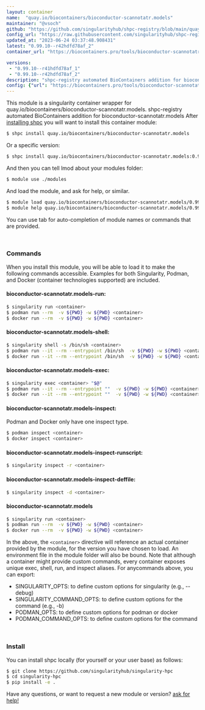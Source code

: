 ```yaml
---
layout: container
name:  "quay.io/biocontainers/bioconductor-scannotatr.models"
maintainer: "@vsoch"
github: "https://github.com/singularityhub/shpc-registry/blob/main/quay.io/biocontainers/bioconductor-scannotatr.models/container.yaml"
config_url: "https://raw.githubusercontent.com/singularityhub/shpc-registry/main/quay.io/biocontainers/bioconductor-scannotatr.models/container.yaml"
updated_at: "2023-06-24 03:37:48.908431"
latest: "0.99.10--r42hdfd78af_2"
container_url: "https://biocontainers.pro/tools/bioconductor-scannotatr.models"

versions:
 - "0.99.10--r41hdfd78af_1"
 - "0.99.10--r42hdfd78af_2"
description: "shpc-registry automated BioContainers addition for bioconductor-scannotatr.models"
config: {"url": "https://biocontainers.pro/tools/bioconductor-scannotatr.models", "maintainer": "@vsoch", "description": "shpc-registry automated BioContainers addition for bioconductor-scannotatr.models", "latest": {"0.99.10--r42hdfd78af_2": "sha256:3069b2fbf7b48cdb889951157dec602645f838afdea05613f390c1357d56d5a8"}, "tags": {"0.99.10--r41hdfd78af_1": "sha256:93685c6c91e3c5d920eb33a867c9dc81d13161acbb28d80366a7748ec639156d", "0.99.10--r42hdfd78af_2": "sha256:3069b2fbf7b48cdb889951157dec602645f838afdea05613f390c1357d56d5a8"}, "docker": "quay.io/biocontainers/bioconductor-scannotatr.models"}
---
```


This module is a singularity container wrapper for quay.io/biocontainers/bioconductor-scannotatr.models.
shpc-registry automated BioContainers addition for bioconductor-scannotatr.models
After [installing shpc](#install) you will want to install this container module:


```bash
$ shpc install quay.io/biocontainers/bioconductor-scannotatr.models
```

Or a specific version:

```bash
$ shpc install quay.io/biocontainers/bioconductor-scannotatr.models:0.99.10--r42hdfd78af_2
```

And then you can tell lmod about your modules folder:

```bash
$ module use ./modules
```

And load the module, and ask for help, or similar.

```bash
$ module load quay.io/biocontainers/bioconductor-scannotatr.models/0.99.10--r42hdfd78af_2
$ module help quay.io/biocontainers/bioconductor-scannotatr.models/0.99.10--r42hdfd78af_2
```

You can use tab for auto-completion of module names or commands that are provided.

<br>

### Commands

When you install this module, you will be able to load it to make the following commands accessible.
Examples for both Singularity, Podman, and Docker (container technologies supported) are included.

#### bioconductor-scannotatr.models-run:

```bash
$ singularity run <container>
$ podman run --rm  -v ${PWD} -w ${PWD} <container>
$ docker run --rm  -v ${PWD} -w ${PWD} <container>
```

#### bioconductor-scannotatr.models-shell:

```bash
$ singularity shell -s /bin/sh <container>
$ podman run --it --rm --entrypoint /bin/sh  -v ${PWD} -w ${PWD} <container>
$ docker run --it --rm --entrypoint /bin/sh  -v ${PWD} -w ${PWD} <container>
```

#### bioconductor-scannotatr.models-exec:

```bash
$ singularity exec <container> "$@"
$ podman run --it --rm --entrypoint ""  -v ${PWD} -w ${PWD} <container> "$@"
$ docker run --it --rm --entrypoint ""  -v ${PWD} -w ${PWD} <container> "$@"
```

#### bioconductor-scannotatr.models-inspect:

Podman and Docker only have one inspect type.

```bash
$ podman inspect <container>
$ docker inspect <container>
```

#### bioconductor-scannotatr.models-inspect-runscript:

```bash
$ singularity inspect -r <container>
```

#### bioconductor-scannotatr.models-inspect-deffile:

```bash
$ singularity inspect -d <container>
```



#### bioconductor-scannotatr.models

```bash
$ singularity run <container>
$ podman run --rm  -v ${PWD} -w ${PWD} <container>
$ docker run --rm  -v ${PWD} -w ${PWD} <container>
```


In the above, the `<container>` directive will reference an actual container provided
by the module, for the version you have chosen to load. An environment file in the
module folder will also be bound. Note that although a container
might provide custom commands, every container exposes unique exec, shell, run, and
inspect aliases. For anycommands above, you can export:

 - SINGULARITY_OPTS: to define custom options for singularity (e.g., --debug)
 - SINGULARITY_COMMAND_OPTS: to define custom options for the command (e.g., -b)
 - PODMAN_OPTS: to define custom options for podman or docker
 - PODMAN_COMMAND_OPTS: to define custom options for the command

<br>

### Install

You can install shpc locally (for yourself or your user base) as follows:

```bash
$ git clone https://github.com/singularityhub/singularity-hpc
$ cd singularity-hpc
$ pip install -e .
```

Have any questions, or want to request a new module or version? [ask for help!](https://github.com/singularityhub/singularity-hpc/issues)